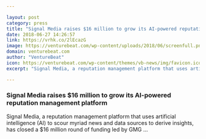 ```yaml
---

layout: post
category: press
title: "Signal Media raises $16 million to grow its AI-powered reputation management platform"
date: 2018-06-27 14:26:57
link: https://vrhk.co/2lEcazG
image: https://venturebeat.com/wp-content/uploads/2018/06/screenfull.png?fit=1640%2C824&strip=all
domain: venturebeat.com
author: "VentureBeat"
icon: https://venturebeat.com/wp-content/themes/vb-news/img/favicon.ico
excerpt: "Signal Media, a reputation management platform that uses artificial intelligence (AI) to scour myriad news and data sources to derive insights, has closed a $16 million round of funding led by GMG …"

---
```


### Signal Media raises $16 million to grow its AI-powered reputation management platform

Signal Media, a reputation management platform that uses artificial intelligence (AI) to scour myriad news and data sources to derive insights, has closed a $16 million round of funding led by GMG …